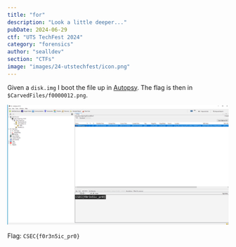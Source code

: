```yaml
---
title: "for"
description: "Look a little deeper..."
pubDate: 2024-06-29
ctf: "UTS TechFest 2024"
category: "forensics"
author: "sealldev"
section: "CTFs"
image: "images/24-utstechfest/icon.png"
---
```


Given a `disk.img` I boot the file up in [Autopsy](https://www.autopsy.com/). The flag is then in `$CarvedFiles/f0000012.png`.

![for](images/24-utstechfest/for.png)

Flag: `CSEC{f0r3n5ic_pr0}`